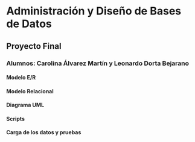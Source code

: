 # Administración y Diseño de Bases de Datos
## Proyecto Final
### Alumnos: Carolina Álvarez Martín y Leonardo Dorta Bejarano
#### Modelo E/R
#### Modelo Relacional
#### Diagrama UML
#### Scripts
#### Carga de los datos y pruebas
